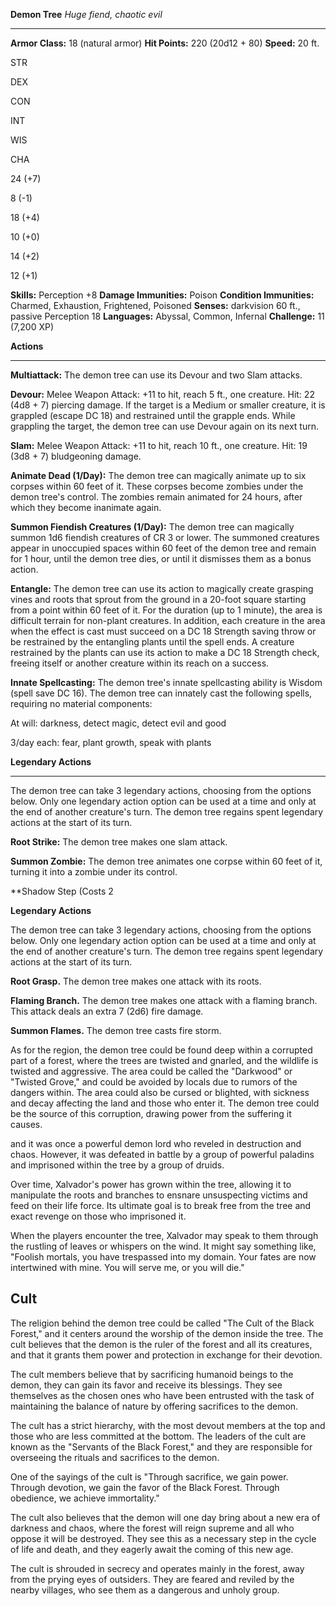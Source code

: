 
**Demon Tree** _Huge fiend, chaotic evil_

---

**Armor Class:** 18 (natural armor) **Hit Points:** 220 (20d12 + 80) **Speed:** 20 ft.

STR

DEX

CON

INT

WIS

CHA

24 (+7)

8 (-1)

18 (+4)

10 (+0)

14 (+2)

12 (+1)

**Skills:** Perception +8 **Damage Immunities:** Poison **Condition Immunities:** Charmed, Exhaustion, Frightened, Poisoned **Senses:** darkvision 60 ft., passive Perception 18 **Languages:** Abyssal, Common, Infernal **Challenge:** 11 (7,200 XP)

**Actions**

---

**Multiattack:** The demon tree can use its Devour and two Slam attacks.

**Devour:** Melee Weapon Attack: +11 to hit, reach 5 ft., one creature. Hit: 22 (4d8 + 7) piercing damage. If the target is a Medium or smaller creature, it is grappled (escape DC 18) and restrained until the grapple ends. While grappling the target, the demon tree can use Devour again on its next turn.

**Slam:** Melee Weapon Attack: +11 to hit, reach 10 ft., one creature. Hit: 19 (3d8 + 7) bludgeoning damage.

**Animate Dead (1/Day):** The demon tree can magically animate up to six corpses within 60 feet of it. These corpses become zombies under the demon tree's control. The zombies remain animated for 24 hours, after which they become inanimate again.

**Summon Fiendish Creatures (1/Day):** The demon tree can magically summon 1d6 fiendish creatures of CR 3 or lower. The summoned creatures appear in unoccupied spaces within 60 feet of the demon tree and remain for 1 hour, until the demon tree dies, or until it dismisses them as a bonus action.

**Entangle:** The demon tree can use its action to magically create grasping vines and roots that sprout from the ground in a 20-foot square starting from a point within 60 feet of it. For the duration (up to 1 minute), the area is difficult terrain for non-plant creatures. In addition, each creature in the area when the effect is cast must succeed on a DC 18 Strength saving throw or be restrained by the entangling plants until the spell ends. A creature restrained by the plants can use its action to make a DC 18 Strength check, freeing itself or another creature within its reach on a success.

**Innate Spellcasting:** The demon tree's innate spellcasting ability is Wisdom (spell save DC 16). The demon tree can innately cast the following spells, requiring no material components:

At will: darkness, detect magic, detect evil and good

3/day each: fear, plant growth, speak with plants

**Legendary Actions**

---

The demon tree can take 3 legendary actions, choosing from the options below. Only one legendary action option can be used at a time and only at the end of another creature's turn. The demon tree regains spent legendary actions at the start of its turn.

**Root Strike:** The demon tree makes one slam attack.

**Summon Zombie:** The demon tree animates one corpse within 60 feet of it, turning it into a zombie under its control.

**Shadow Step (Costs 2

**Legendary Actions**

The demon tree can take 3 legendary actions, choosing from the options below. Only one legendary action option can be used at a time and only at the end of another creature's turn. The demon tree regains spent legendary actions at the start of its turn.

**Root Grasp.** The demon tree makes one attack with its roots.

**Flaming Branch.** The demon tree makes one attack with a flaming branch. This attack deals an extra 7 (2d6) fire damage.

**Summon Flames.** The demon tree casts fire storm.

As for the region, the demon tree could be found deep within a corrupted part of a forest, where the trees are twisted and gnarled, and the wildlife is twisted and aggressive. The area could be called the "Darkwood" or "Twisted Grove," and could be avoided by locals due to rumors of the dangers within. The area could also be cursed or blighted, with sickness and decay affecting the land and those who enter it. The demon tree could be the source of this corruption, drawing power from the suffering it causes.

and it was once a powerful demon lord who reveled in destruction and chaos. However, it was defeated in battle by a group of powerful paladins and imprisoned within the tree by a group of druids.

Over time, Xalvador's power has grown within the tree, allowing it to manipulate the roots and branches to ensnare unsuspecting victims and feed on their life force. Its ultimate goal is to break free from the tree and exact revenge on those who imprisoned it.

When the players encounter the tree, Xalvador may speak to them through the rustling of leaves or whispers on the wind. It might say something like, "Foolish mortals, you have trespassed into my domain. Your fates are now intertwined with mine. You will serve me, or you will die."

## Cult

The religion behind the demon tree could be called "The Cult of the Black Forest," and it centers around the worship of the demon inside the tree. The cult believes that the demon is the ruler of the forest and all its creatures, and that it grants them power and protection in exchange for their devotion.

The cult members believe that by sacrificing humanoid beings to the demon, they can gain its favor and receive its blessings. They see themselves as the chosen ones who have been entrusted with the task of maintaining the balance of nature by offering sacrifices to the demon.

The cult has a strict hierarchy, with the most devout members at the top and those who are less committed at the bottom. The leaders of the cult are known as the "Servants of the Black Forest," and they are responsible for overseeing the rituals and sacrifices to the demon.

One of the sayings of the cult is "Through sacrifice, we gain power. Through devotion, we gain the favor of the Black Forest. Through obedience, we achieve immortality."

The cult also believes that the demon will one day bring about a new era of darkness and chaos, where the forest will reign supreme and all who oppose it will be destroyed. They see this as a necessary step in the cycle of life and death, and they eagerly await the coming of this new age.

The cult is shrouded in secrecy and operates mainly in the forest, away from the prying eyes of outsiders. They are feared and reviled by the nearby villages, who see them as a dangerous and unholy group.